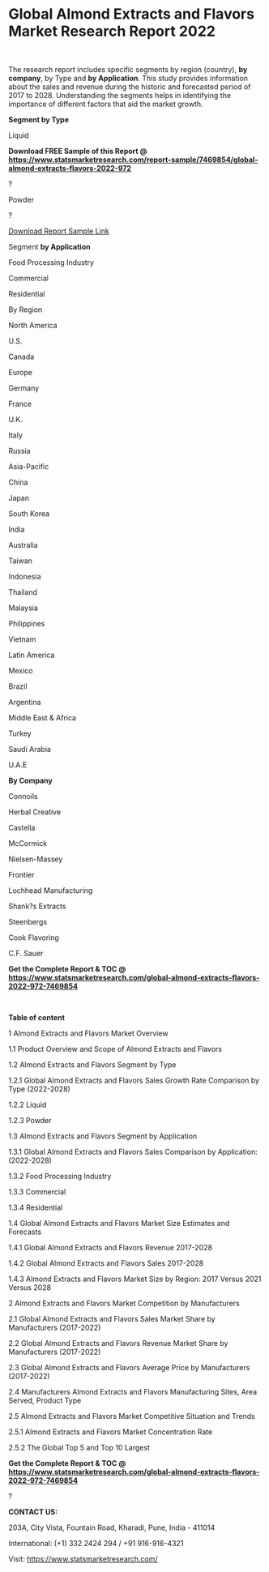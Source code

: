 <h1>Global Almond Extracts and Flavors Market Research Report 2022</h1><br/><p>The research report includes specific segments by region (country), <strong>by company</strong>, by Type and <strong>by Application</strong>. This study provides information about the sales and revenue during the historic and forecasted period of 2017 to 2028. Understanding the segments helps in identifying the importance of different factors that aid the market growth.</p>
 
 
 
 <p><strong>Segment by Type</strong></p>
 
 
 
 <p>Liquid</p>
 
 
 
 <div><b>Download FREE Sample of this Report @ <a href="https://www.statsmarketresearch.com/download-free-sample/7469854/global-almond-extracts-flavors-2022-972">https://www.statsmarketresearch.com/report-sample/7469854/global-almond-extracts-flavors-2022-972</a></b></div>
 
 
 
 <p>? </p>
 
 
 
 <p>Powder</p>
 
 
 
 <p>? </p>
 
 
 
 <p><a href="https://www.statsmarketresearch.com/download-free-sample/7469854/global-almond-extracts-flavors-2022-972">Download Report Sample Link</a></p>
 
 
 
 <p>Segment <strong>by Application</strong></p>
 
 
 
 <p>Food Processing Industry</p>
 
 
 
 <p>Commercial</p>
 
 
 
 <p>Residential</p>
 
 
 
 <p>By Region</p>
 
 
 
 <p>North America</p>
 
 
 
 <p>U.S.</p>
 
 
 
 <p>Canada</p>
 
 
 
 <p>Europe</p>
 
 
 
 <p>Germany</p>
 
 
 
 <p>France</p>
 
 
 
 <p>U.K.</p>
 
 
 
 <p>Italy</p>
 
 
 
 <p>Russia</p>
 
 
 
 <p>Asia-Pacific</p>
 
 
 
 <p>China</p>
 
 
 
 <p>Japan</p>
 
 
 
 <p>South Korea</p>
 
 
 
 <p>India</p>
 
 
 
 <p>Australia</p>
 
 
 
 <p>Taiwan</p>
 
 
 
 <p>Indonesia</p>
 
 
 
 <p>Thailand</p>
 
 
 
 <p>Malaysia</p>
 
 
 
 <p>Philippines</p>
 
 
 
 <p>Vietnam</p>
 
 
 
 <p>Latin America</p>
 
 
 
 <p>Mexico</p>
 
 
 
 <p>Brazil</p>
 
 
 
 <p>Argentina</p>
 
 
 
 <p>Middle East & Africa</p>
 
 
 
 <p>Turkey</p>
 
 
 
 <p>Saudi Arabia</p>
 
 
 
 <p>U.A.E</p>
 
 
 
 <p><strong>By Company</strong></p>
 
 
 
 <p>Connoils</p>
 
 
 
 <p>Herbal Creative</p>
 
 
 
 <p>Castella</p>
 
 
 
 <p>McCormick</p>
 
 
 
 <p>Nielsen-Massey</p>
 
 
 
 <p>Frontier</p>
 
 
 
 <p>Lochhead Manufacturing</p>
 
 
 
 <p>Shank?s Extracts</p>
 
 
 
 <p>Steenbergs</p>
 
 
 
 <p>Cook Flavoring</p>
 
 
 
 <p>C.F. Sauer</p>
 
 
 
 <div><b>Get the Complete Report & TOC @ <a href="https://www.statsmarketresearch.com/global-almond-extracts-flavors-2022-972-7469854">https://www.statsmarketresearch.com/global-almond-extracts-flavors-2022-972-7469854</a></b></div>
 
 
 
 <p><br />
 
 <b>Table of content</b></p>
 
 
 
 <p>1 Almond Extracts and Flavors Market Overview<br />
 
 1.1 Product Overview and Scope of Almond Extracts and Flavors<br />
 
 1.2 Almond Extracts and Flavors Segment by Type<br />
 
 1.2.1 Global Almond Extracts and Flavors Sales Growth Rate Comparison by Type (2022-2028)<br />
 
 1.2.2 Liquid<br />
 
 1.2.3 Powder<br />
 
 1.3 Almond Extracts and Flavors Segment by Application<br />
 
 1.3.1 Global Almond Extracts and Flavors Sales Comparison by Application: (2022-2028)<br />
 
 1.3.2 Food Processing Industry<br />
 
 1.3.3 Commercial<br />
 
 1.3.4 Residential<br />
 
 1.4 Global Almond Extracts and Flavors Market Size Estimates and Forecasts<br />
 
 1.4.1 Global Almond Extracts and Flavors Revenue 2017-2028<br />
 
 1.4.2 Global Almond Extracts and Flavors Sales 2017-2028<br />
 
 1.4.3 Almond Extracts and Flavors Market Size by Region: 2017 Versus 2021 Versus 2028<br />
 
 2 Almond Extracts and Flavors Market Competition by Manufacturers<br />
 
 2.1 Global Almond Extracts and Flavors Sales Market Share by Manufacturers (2017-2022)<br />
 
 2.2 Global Almond Extracts and Flavors Revenue Market Share by Manufacturers (2017-2022)<br />
 
 2.3 Global Almond Extracts and Flavors Average Price by Manufacturers (2017-2022)<br />
 
 2.4 Manufacturers Almond Extracts and Flavors Manufacturing Sites, Area Served, Product Type<br />
 
 2.5 Almond Extracts and Flavors Market Competitive Situation and Trends<br />
 
 2.5.1 Almond Extracts and Flavors Market Concentration Rate<br />
 
 2.5.2 The Global Top 5 and Top 10 Largest</p>
 
 
 
 <div><b>Get the Complete Report & TOC @ <a href="https://www.statsmarketresearch.com/global-almond-extracts-flavors-2022-972-7469854">https://www.statsmarketresearch.com/global-almond-extracts-flavors-2022-972-7469854</a></b></div>
 
 
 
 <p>? </p>
 
 
 
 <p><b>CONTACT US:</b><br />
 
 203A, City Vista, Fountain Road, Kharadi, Pune, India - 411014<br />
 
 International: (+1) 332 2424 294 / +91 916-916-4321<br />
 
 Visit: <a href="https://www.statsmarketresearch.com/">https://www.statsmarketresearch.com/</a></p>
